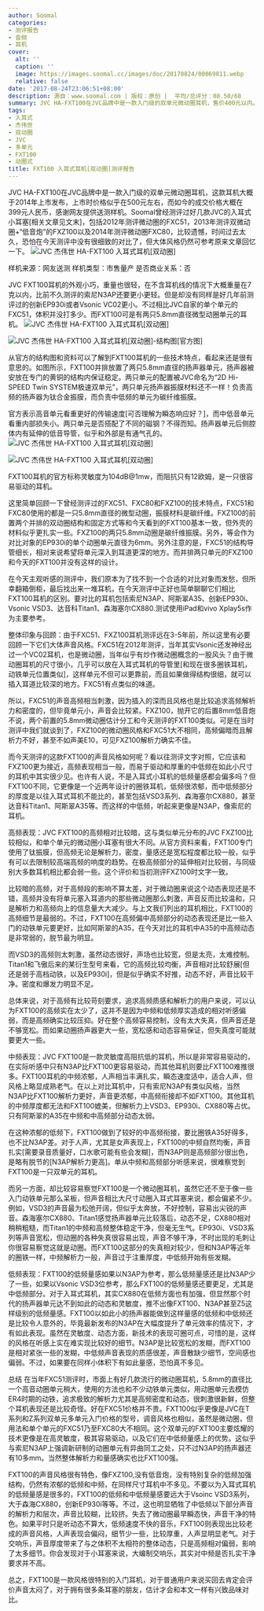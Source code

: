 ```yaml
---
author: Soomal
categories:
- 测评报告
- 音频
- 耳机
cover:
  alt: ''
  caption: ''
  image: https://images.soomal.cc/images/doc/20170824/00069811.webp
  relative: false
date: '2017-08-24T23:06:51+08:00'
description: 源自：www.soomal.com | 版权：原创 |  平均/总评分：08.50/68
summary: JVC HA-FXT100在JVC品牌中是一款入门级的双单元微动圈耳机，售价400元以内。我们曾在2012-2014年测评过JVC的三款微动圈耳机。而FXT100的双动圈则比较特别，两只扬声器分别负责高频和中低频，扬声器振膜材料不同……
tags:
- 入耳式
- 杰伟世
- 双动圈
- JVC
- 多单元
- FXT100
- 动圈式
title: FXT100 入耳式耳机[双动圈]测评报告
---
```


JVC HA-FXT100在JVC品牌中是一款入门级的双单元微动圈耳机，这款耳机大概于2014年上市发布，上市时价格似乎在500元左右，而如今的成交价格大概在399元人民币，感谢网友提供送测样机。Soomal曾经测评过好几款JVC的入耳式小耳塞[相关文章见文末]，包括2012年测评微动圈的FXC51，2013年测评双微动圈+“低音炮”的FXZ100以及2014年测评微动圈FXC80，比较遗憾，时间过去太久，恐怕在今天测评中没有很细致的对比了，但大体风格仍然可参考原来文章回忆一下。
![JVC 杰伟世 HA-FXT100 入耳式耳机[双动圈]](https://images.soomal.cc/images/doc/20170815/00069675.webp)





样机来源：网友送测
样机类型：市售量产
是否商业关系：否

JVC FXT100耳机的外观小巧，重量也很轻，在不含耳机线的情况下大概重量在7克以内，比前不久测评的索尼N3AP还要更小更轻。但是却没有同样是好几年前测评过的创新EP930i或者Vsonic VC02更小。不过相比JVC自家的单个单元的FXC51，体积并没打多少。而FXT100可是有两只5.8mm直径微型动圈单元的耳机。
![JVC 杰伟世 HA-FXT100 入耳式耳机[双动圈]](https://images.soomal.cc/images/doc/20170815/00069676.webp)




![JVC 杰伟世 HA-FXT100 入耳式耳机[双动圈]-结构图[官方图]](https://images.soomal.cc/images/doc/20170824/00069810.webp)




从官方的结构图和资料可以了解到FXT100耳机的一些技术特点，看起来还是很有意思的。如图所示，FXT100并排放置了两只5.8mm直径的扬声器单元，扬声器被安放在专门的黄铜的结构内保证稳定。两只单元的配置被JVC命名为“2D Hi-SPEED Twin SYSTEM极速双单元”，两只单元扬声器振膜材料还不一样！负责高频的扬声器为钛合金振膜，而负责中低频的单元为碳纤维振膜。

官方表示高音单元看重更好的传输速度[可否理解为瞬态响应好？]，而中低音单元看重内部损失小。两只单元是否搭配了不同的磁钢？不得而知。扬声器单元后侧腔体内有延伸的低音导管，似乎和外部是有通气孔的。
![JVC 杰伟世 HA-FXT100 入耳式耳机[双动圈]](https://images.soomal.cc/images/doc/20170815/00069678.webp)




![JVC 杰伟世 HA-FXT100 入耳式耳机[双动圈]](https://images.soomal.cc/images/doc/20170815/00069680.webp)




FXT100耳机的官方标称灵敏度为104dB@1mw，而阻抗只有12欧姆，是一只很容易驱动的耳机。

这里简单回顾一下曾经测评过的FXC51、FXC80和FXZ100的技术特点，FXC51和FXC80使用的都是一只5.8mm直径的微型动圈，振膜材料是碳纤维。FXZ100的前置两个并排的双动圈结构和固定方式等和今天看到的FXT100基本一致，但外壳的材料似乎更扎实一些。FXZ100的两只5.8mm动圈是碳纤维振膜。另外，等会作为对比对象的EP930i的单个动圈单元直径为6mm。另外注意的是，FXC51的结构导管细长，相对来说希望将单元深入到耳道更深的地方。而并排两只单元的FXZ100和今天的FXT100并没有这样的设计。

在今天主观听感的测评中，我们原本为了找不到一个合适的对比对象而发愁，但所幸翻箱倒柜，最后找出来一堆耳机，在今天测评中正好也简单聊聊它们相比FXT100耳机的区别。要对比的耳机包括索尼N3AP、阿斯翠A35、创新EP930i、Vsonic VSD3、达音科Titan1、森海塞尔CX880.测试使用iPad和vivo Xplay5s作为主要参考。

整体印象与回顾：由于FXC51、FXZ100耳机测评远在3-5年前，所以这里有必要回顾一下它们大体声音风格。FXC51在2012年测评，当年其实Vsonic还发神经出过一个VC02耳机，也是微动圈，当年似乎有炒作微动圈概念的一股风头？由于微动圈耳机的尺寸很小，几乎可以放在入耳式耳机的导管里[和现在很多圈铁耳机，动铁单元位置类似]，这样单元不但可以更靠前，而且如果做得结构很细，就可以插入耳道比较深的地方。FXC51有点类似的味道。

所以，FXC51的声音高频相当刺激，因为插入的深而且风格也是比较追求高频解析力和密度的，但毕竟单元小，声音会比较紧。FXZ100，抛开它的后置8mm低音炮不说，两个前置的5.8mm微动圈估计分工和今天测评的FXT100类似。可是在当时测评中我们就谈到了，FXZ100的微动圈风格和FXC51大不相同，高频偏暗而且解析力不好，甚至不如声美E10，可见FXZ100解析力确实不佳。

而今天测评的这款FXT100的声音风格如何呢？看以往测评文字对照，它应该和FXZ100更为接近，高频表现相当一般，而易于驱动和厚重的中低频在如此小尺寸的耳机中其实很少见。也许有人说，不是入耳式小耳机的低频量感都会偏多吗？但FXT100不同，它更像是一个近两年设计的圈铁耳机，低频很浓郁，而中低频部分的厚度是以往入耳式耳机不能比的，甚至包括VSD3系列、森海塞尔CX880，甚至达音科Titan1、阿斯翠A35等。而这样的中低频，听起来更像是N3AP，像索尼的耳机。

高频表现：JVC FXT100的高频相对比较暗，这与类似单元分布的JVC FXZ100比较相似，和单个单元的微动圈小耳塞有很大不同。从官方资料来看，FXT100专门使用了钛振膜，但高频无论是解析力，密度，量感还是宽松程度都比较一般，似乎有可以去限制较高端高频的响度的趋势。在极高频部分的延伸相对比较弱，与同级别大多数耳机相比都会弱一些。这个评价和当初测评FXZ100时文字一致。

比较暗的高频，对于高频段的影响不算太差，对于微动圈来说这个动态表现还是不错，高频并没有将单元塞入耳道内的那些微动圈那么刺激，声音反而比较温和，只是解析力和高频向上的信息量大大减少。与上文我们列出的耳机相比，FXT100的高频细节是最弱的。不过，FXT100在高频偏中高频部分的动态表现还是比一些入门的动铁单元要更好，比如阿斯翠的A35，在今天对比的耳机中A35的中高频动态是非常弱的，脱节最为明显。

而VSD3的高频则太刺激，虽然动态很好，声场也比较宽，但是太亮，太难控制。Titan1和飞傲后来的某衍生型号来看，它的高频比较均衡，声音相对比较舒展[但还是弱于高档动铁，以及EP930i]，但是似乎确实不好推，动态不好，声音比较干净。密度和爆发力明显不足。

总体来说，对于高频有比较苛刻要求，追求高频质感和解析力的用户来说，可以认为FXT100的高频实在太少了，这并不是因为中频和低频厚实造成的相对听感偏弱，而是高频确实比较压抑。好在整个高频容易控制，没有太大失真，但声音还是不够宽松。而如果动圈扬声器更大一些，宽松感和动态容易保证，但失真度可能就要更大一些。

中频表现：JVC FXT100是一款灵敏度高阻抗低的耳机，所以是非常容易驱动的，在实际听感中只有N3AP比FXT100更容易驱动，而其他耳机则要比FXT100难推很多。FXT100耳机的中频浓郁，人声相当丰满扎实，瞬态速度适中，适合人声，但风格上略显成熟老气。在以上对比耳机中，只有索尼N3AP有类似风格，当然N3AP比FXT100解析力更好，声音更浓郁，中高频衔接却不如FXT100。其他耳机的中频厚度都无法和FXT100媲美，但解析力上VSD3、EP930i、CX880等占优。只有阿斯翠的A35在中频和中高频部分动态太弱。

在这种浓郁的低频下，FXT100做到了较好的中高频衔接，要比圈铁A35好得多，也不比N3AP差。对于人声，尤其是女声表现上，FXT100的中频自然均衡，声音扎实[需要录音质量好，口水歌可能有些会发糊]，而N3AP则是高频部分很出色，是略有脱节的[N3AP解析力更高]。单从中频和高频部分听感来说，很难察觉到FXT100是一只双单元的耳机。

而另一方面，却比较容易察觉FXT100是一个微动圈耳机，虽然它还不至于像一些入门动铁单元那么呆板，但声音相比大尺寸动圈入耳式耳塞来说，都会偏紧不少。例如，VSD3的声音最为松弛开阔，但似乎太奔放，不好控制，容易出尖锐的声音。森海塞尔CX880、Titan1感觉扬声器单元比较落后，动态不足，CX880相对稍稍粗糙，而Titan1的中频和高频整体稳定干净，但毫无生气。EP930i、VSD3系列等声音宽松，但动圈的各种失真很容易出现，声音不够干净，不时出现的毛刺让你很容易察觉这就是动圈。而FXT100这部分的失真相对较少，但和N3AP等近年的圈铁一样，中频解析力一般，声音过于注重厚度，中低频开始有些发糊。

低频表现：FXT100的低频量感如果以N3AP为参考，那么低频量感还是比N3AP少了一些，如果以Vsonic VSD3位参考，那么FXT100的低频量感还要更足，尤其是中低频部分。对于入耳式耳机，其实CX880在低频方面也有加强，但显然那个时代的扬声器单元达不到如此的动态和灵敏度，推不出像FXT100、N3AP甚至Z5这样级别的低频量感。FXT100以如此小的扬声器能做到这样量感的低频和中低频还是比较令人意外的，毕竟最新发布的N3AP在大幅度提升了单元效率的情况下，才有如此表现。虽然在灵敏度、动态方面，新技术的表现可圈可点，可惜的是，这样的风格在听感上实在难实现比较好的细节。N3AP是比较宽松的发糊，而FXT100是相对紧张一些的发糊，中低频声音表现的质感很差，声音散缺少细节，空间感也偏弱。不过，如果要在同样小体积下有如此量感，恐怕真不多见。

总结
在当年FXC51测评时，市面上有好几款流行的微动圈耳机，5.8mm的直径比一个高音动圈单元稍大，使用的方法也和不少动铁单元类似，用动圈单元去模仿ER4时期的动铁，追求极致的解析力尤其是高频密度和动态，很刺激很新鲜，但整个耳机表现还是比较奇怪。好在FXC51价格并不贵。FXT100似乎更像是JVC在T系列和Z系列双单元多单元入门价格的型号，调音风格也相似，虽然是微动圈，但用法和单个单元的FXC51乃至FXC80大不相同。这个双单元的FXT100主要炫耀的技术更像是在高灵敏度，极其容易驱动，以及它们在中低频量感上的优势。这似乎与索尼N3AP上强调新研制的动圈单元有异曲同工之处，只不过N3AP的扬声器还有10多mm。当然整体解析力和量感确实也比FXT100强。

FXT100的声音风格很有特色，像FXZ100,没有低音炮，没有特别复杂的低频加强结构，仍然有浓郁的低频和中频，在同样尺寸耳机中不多见。不要以为入耳式耳机的低频量感是很多的，FXT100的低频和中低频量感要远大于Vsoinc VSD3系列，大于森海CX880，创新EP930i等等。不过，这也明显牺牲了中低频以下部分声音的解析力和层次，声音比较糊，比较挤。失去了微动圈最早瞬态快，声音干净的特色。如果平时只是听动态不算大，低频速度不快的音乐，FXT100则表现出比较老成的声音风格，人声表现会偏闷，细节少一些，比较厚重，人声显明显老气。对于交响乐，声音厚度带来了与之体积不太相符的整体动态，只是高频相对偏弱，影响了太多细节。你会发现对于小耳塞来说，大编制交响乐，其实对中频是否扎实干净要求并不高。

总之，FXT100是一款风格很特别的入门耳机，对于普通用户来说买回去肯定会评价声音太闷了，对于拥有很多条耳塞的朋友，估计才会和本文一样有兴致品味对比。
